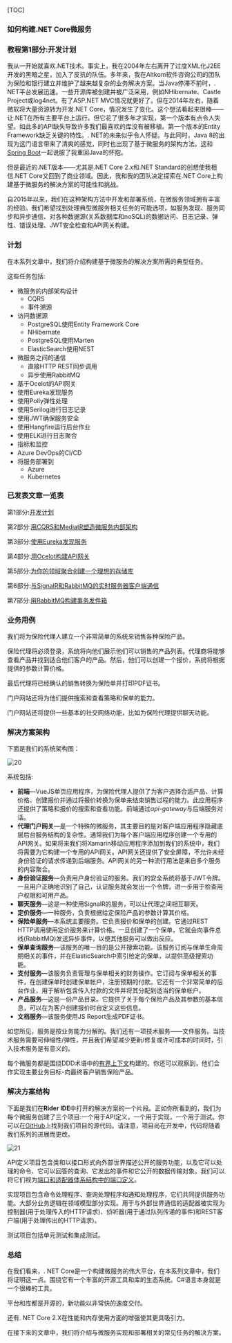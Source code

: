 [TOC]

### 如何构建.NET Core微服务

### 教程第1部分:开发计划

我从一开始就喜欢.NET技术。事实上，我在2004年左右离开了过度XML化J2EE开发的黑暗之星，加入了反抗的队伍。多年来，我在Altkom软件咨询公司的团队为保险和银行建立并维护了越来越复杂的业务解决方案。当Java停滞不前时，. NET平台发展迅速。一些开源库被创建并被广泛采用，例如NHibernate、Castle Project或log4net。有了ASP.NET MVC情况就更好了。但在2014年左右，随着微软将大量资源转为开发.NET Core，情况发生了变化。这个想法看起来很棒——让.NET在所有主要平台上运行。但它花了很多年才实现，第一个版本有点令人失望。如此多的API缺失导致许多我们最喜欢的库没有被移植。第一个版本的Entity Framework缺乏关键的特性。. NET的未来似乎令人怀疑。与此同时，Java 8的出现为这门语言带来了清爽的感觉，同时也出现了基于微服务的架构方法。这和[Spring Boot](https://spring.io/projects/spring-boot)一起说服了我重回Java的怀抱。

但是最近的.NET版本——尤其是.NET Core 2.x和.NET Standard的创想使我相信.NET Core又回到了商业领域。因此，我和我的团队决定探索在.NET Core上构建基于微服务的解决方案的可能性和挑战。

自2015年以来，我们在这种架构方法中开发和部署系统，在微服务领域拥有丰富的经验。我们希望找到处理典型微服务相关任务的可能选项，如服务发现、服务同步和异步通信、对各种数据源(关系数据库和noSQL)的数据访问、日志记录、弹性、错误处理、JWT安全检查和API网关构建。

### 计划

在本系列文章中，我们将介绍构建基于微服务的解决方案所需的典型任务。

这些任务包括:

- 微服务的内部架构设计
  - CQRS
  - 事件溯源
- 访问数据源
  - PostgreSQL使用Entity Framework Core
  - NHibernate
  - PostgreSQL使用Marten 
  - ElasticSearch使用NEST 
- 微服务之间的通信
  - 直接HTTP REST同步调用
  - 异步使用RabbitMQ
- 基于Ocelot的API网关
- 使用Eureka发现服务
- 使用Polly弹性处理
- 使用Serilog进行日志记录
- 使用JWT确保服务安全
- 使用Hangfire运行后台作业
- 使用ELK进行日志聚合
- 指标和监控
- Azure DevOps的CI/CD
- 将服务部署到
  - Azure
  - Kubernetes

### 已发表文章一览表

第1部分:[开发计划](https://github.com/amerina/NetCoreGrowthGuide/blob/main/ToolStep/MicroServiceBasic/Microservices/Article_CN/第1部分开发计划.md)

第2部分:[用CQRS和MediatR塑造微服务内部架构](https://github.com/amerina/NetCoreGrowthGuide/blob/main/ToolStep/MicroServiceBasic/Microservices/Article_CN/第2部分用CQRS和MediatR塑造微服务内部架构.md)

第3部分:[使用Eureka发现服务](https://github.com/amerina/NetCoreGrowthGuide/blob/main/ToolStep/MicroServiceBasic/Microservices/Article_CN/第3部分使用Eureka发现服务.md)

第4部分:[用Ocelot构建API网关](https://github.com/amerina/NetCoreGrowthGuide/blob/main/ToolStep/MicroServiceBasic/Microservices/Article_CN/第4部分用Ocelot构建API网关.md)

第5部分:[为你的领域聚合创建一个理想的存储库](https://github.com/amerina/NetCoreGrowthGuide/blob/main/ToolStep/MicroServiceBasic/Microservices/Article_CN/第5部分为你的领域聚合创建一个理想的存储库.md)

第6部分:[与SignalR和RabbitMQ的实时服务器客户端通信](https://github.com/amerina/NetCoreGrowthGuide/blob/main/ToolStep/MicroServiceBasic/Microservices/Article_CN/第6部分与SignalR和RabbitMQ的实时服务器客户端通信.md)

第7部分:[用RabbitMQ构建事务发件箱](https://github.com/amerina/NetCoreGrowthGuide/blob/main/ToolStep/MicroServiceBasic/Microservices/Article_CN/第7部分用RabbitMQ构建事务发件箱.md)

### 业务用例

我们将为保险代理人建立一个非常简单的系统来销售各种保险产品。

保险代理将必须登录，系统将向他们展示他们可以销售的产品列表。代理商将能够查看产品并找到适合他们客户的产品。然后，他们可以创建一个报价，系统将根据提供的参数计算价格。

最后代理将已经确认的销售转换为保险单并打印PDF证书。

门户网站还将为他们提供搜索和查看策略和保单的能力。

门户网站还将提供一些基本的社交网络功能，比如为保险代理提供聊天功能。

### 解决方案架构

下面是我们的系统架构图：

![20](../../Image/20.png)

系统包括:

- **前端**—VueJS单页应用程序，为保险代理人提供了为客户选择合适产品、计算价格、创建报价并通过将报价转换为保单来结束销售过程的能力。此应用程序还提供了策略和报价的搜索和查看功能。前端通过*api-gateway*与后端服务对话。
- **代理门户网关**—是一个特殊的微服务，其主要目的是对客户端应用程序隐藏底层后台服务结构的复杂性。通常我们为每个客户端应用程序创建一个专用的API网关。如果将来我们将Xamarin移动应用程序添加到我们的系统中，我们将需要为它构建一个专用的API网关。API网关还提供了安全屏障，不允许未经身份验证的请求传递到后端服务。API网关的另一种流行用法是来自多个服务的内容聚合。
- **身份验证服务**—负责用户身份验证的服务。我们的安全系统将基于JWT令牌。一旦用户正确地识别了自己，认证服务就会发出一个令牌，进一步用于检查用户权限和可用产品。
- **聊天服务**—这是一种使用SignalR的服务，可以让代理之间相互聊天。
- **定价服务**—一种服务，负责根据给定保险产品的参数计算其价格。
- **保险单服务**—本系统主要服务。它负责报价和保单的创建。它通过REST HTTP调用使用定价服务来计算价格。一旦创建了一个保单，它就会向事件总线(RabbitMQ)发送异步事件，以便其他服务可以做出反应。
- **保单查询服务**—该服务的唯一目的是公开搜索功能。该服务订阅与保单生命周期相关的事件，并在ElasticSearch中索引给定的保单，以提供高级搜索功能。
- **支付服务**—该服务负责管理与保单相关的财务操作。它订阅与保单相关的事件，在创建保单时创建保单帐户，注册预期的付款。它还有一个非常简单的后台作业，用于解析包含传入付款的文件并将其分配到适当的保单帐户。
- **产品服务**—这是一份产品目录。它提供了关于每个保险产品及其参数的基本信息，可以在为客户创建报价时自定义这些信息。
- **文档服务**—该服务使用JS Report生成PDF证书。

如您所见，服务是按业务能力分解的。我们还有一项技术服务——文件服务。当技术服务需要可伸缩性/弹性，并且我们希望减少更新/修复或许可成本的时间时，引入技术服务是有意义的。

每个微服务都是围绕DDD术语中的[有界上下文](https://martinfowler.com/bliki/BoundedContext.html)构建的。你还可以观察到，他们合作实现主要业务目标-向最终客户销售保险产品。

### 解决方案结构

下面是我们在**Rider IDE**中打开的解决方案的一个片段。正如你所看到的，我们为每个微服务创建了三个项目:一个用于API定义，一个用于实现，一个用于测试。你可以在[GitHub](https://github.com/amerina/NetCoreGrowthGuide/blob/main/ToolStep/MicroServiceBasic/Microservices)上找到我们项目的源代码。请注意，项目尚在开发中，代码将随着我们系列的进展而更改。

![21](../../Image/21.png)



API定义项目包含类和以接口形式向外部世界描述公开的服务功能，以及它可以处理的命令、它可以回答的查询、它发出的事件和它公开的数据传输对象。我们可以将它们视为[端口和适配器体系结构中的端口定义](https://herbertograca.com/2017/09/14/ports-adapters-architecture/)。

实现项目包含命令处理程序、查询处理程序和通知处理程序，它们共同提供服务功能。大部分业务逻辑在领域模型部分实现。用于与外部世界通信的适配器被实现为控制器(用于处理传入的HTTP请求)、侦听器(用于通过队列传递的事件)和REST客户端(用于处理传出的HTTP请求)。

测试项目包括单元测试和集成测试。

### 总结

在我们看来，. NET Core是一个构建微服务的伟大平台，在本系列文章中，我们将证明这一点。围绕它有一个丰富的开源工具和库的生态系统。C#语言本身就是一个很棒的工具。

平台和库都是开源的，新功能以非常快的速度交付。

还有. NET Core 2.X在性能和内存使用方面的增强使其更具吸引力。

在接下来的文章中，我们将介绍与微服务实现和部署相关的常见任务的解决方案。



























































